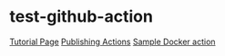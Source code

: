 # test-github-action

[Tutorial Page](https://docs.github.com/en/free-pro-team@latest/actions/creating-actions/creating-a-composite-run-steps-action)
[Publishing Actions](https://docs.github.com/en/free-pro-team@latest/actions/creating-actions/publishing-actions-in-github-marketplace)
[Sample Docker action](https://github.com/marketplace/actions/build-and-push-docker-images)